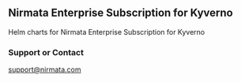 ## Nirmata Enterprise Subscription for Kyverno

Helm charts for Nirmata Enterprise Subscription for Kyverno


### Support or Contact

support@nirmata.com
